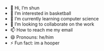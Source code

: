 - 👋 Hi, I’m shun
- 👀 I’m interested in basketball
- 🌱 I’m currently learning computer science
- 💞️ I’m looking to collaborate on the work
- 📫 How to reach me my email
- 😄 Pronouns: he/him
- ⚡ Fun fact: im a hooper

<!---
smcdonald43/smcdonald43 is a ✨ special ✨ repository because its `README.md` (this file) appears on your GitHub profile.
You can click the Preview link to take a look at your changes.
--->
